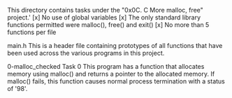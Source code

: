 This directory contains tasks under the "0x0C. C More malloc, free" project.'
[x] No use of global variables
[x] The only standard library functions permitted were malloc(), free() and exit()
[x] No more than 5 functions per file


main.h
This is a header file containing prototypes of all functions that have been used across the various programs in this project.

0-malloc_checked
Task 0
This program has a function that allocates memory using malloc() and returns a pointer to the allocated memory.
If malloc() fails, this function causes normal process termination with a status of '98'.
